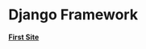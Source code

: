 # Django Framework 

<strong> <a href="https://github.com/pragneshdigi/Python/tree/master/Application/Django Framework/first_site">First Site</a> 
</strong>
